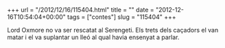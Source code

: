 +++
url = "/2012/12/16/115404.html"
title = ""
date = "2012-12-16T10:54:04+00:00"
tags = ["contes"]
slug = "115404"
+++

Lord Oxmore no va ser rescatat al Serengeti. Els trets dels caçadors el van matar i el va suplantar un lleó al qual havia ensenyat a parlar.
